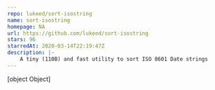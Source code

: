```yaml
---
repo: lukeed/sort-isostring
name: sort-isostring
homepage: NA
url: https://github.com/lukeed/sort-isostring
stars: 96
starredAt: 2020-03-14T22:19:47Z
description: |-
    A tiny (110B) and fast utility to sort ISO 8601 Date strings
---
```


[object Object]
